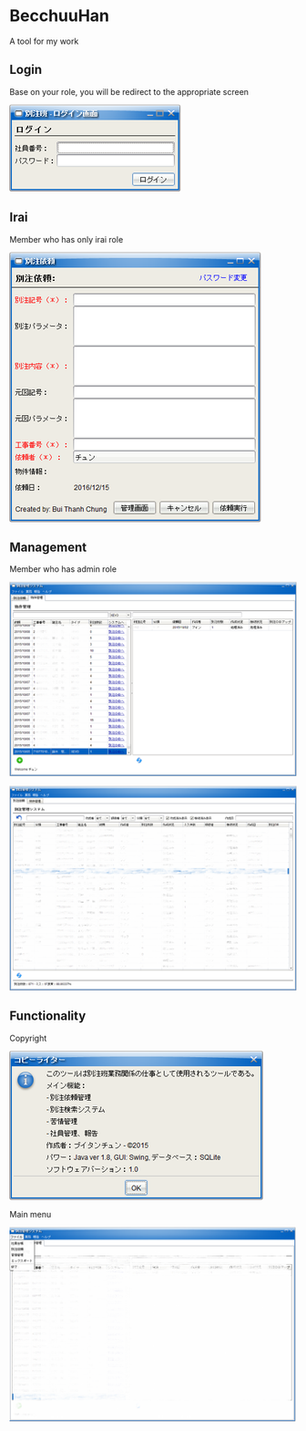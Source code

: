 # BecchuuHan
A tool for my work

## Login
  Base on your role, you will be redirect to the appropriate screen
  
  ![alt tag](https://raw.githubusercontent.com/thanhchungbtc/BecchuuHan/master/docs/login.png)
  
 
## Irai
  Member who has only irai role
  
  ![alt tag](https://raw.githubusercontent.com/thanhchungbtc/BecchuuHan/master/docs/iraitool.png)
  
  
## Management
  Member who has admin role
  
  ![alt tag](https://raw.githubusercontent.com/thanhchungbtc/BecchuuHan/master/docs/bukkenkanri.png)
  
  ![alt tag](https://raw.githubusercontent.com/thanhchungbtc/BecchuuHan/master/docs/bechcuukanri.png)
  
## Functionality
   Copyright
   
   
  ![alt tag](https://raw.githubusercontent.com/thanhchungbtc/BecchuuHan/master/docs/credit.png)
  
  Main menu
  
  ![alt tag](https://raw.githubusercontent.com/thanhchungbtc/BecchuuHan/master/docs/menu.png)
